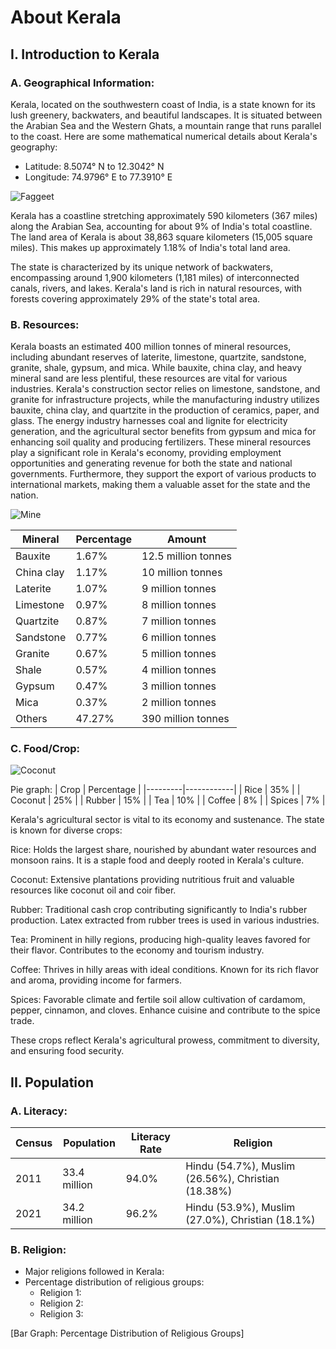 # About Kerala

## I. Introduction to Kerala

### A. Geographical Information:
Kerala, located on the southwestern coast of India, is a state known for its lush greenery, backwaters, and beautiful landscapes. It is situated between the Arabian Sea and the Western Ghats, a mountain range that runs parallel to the coast. Here are some mathematical numerical details about Kerala's geography:

- Latitude: 8.5074° N to 12.3042° N
- Longitude: 74.9796° E to 77.3910° E

![Faggeet](https://www.mapsofindia.com/maps/kerala/kerala-index-20map.jpg)

Kerala has a coastline stretching approximately 590 kilometers (367 miles) along the Arabian Sea, accounting for about 9% of India's total coastline. The land area of Kerala is about 38,863 square kilometers (15,005 square miles). This makes up approximately 1.18% of India's total land area.

The state is characterized by its unique network of backwaters, encompassing around 1,900 kilometers (1,181 miles) of interconnected canals, rivers, and lakes. Kerala's land is rich in natural resources, with forests covering approximately 29% of the state's total area.

### B. Resources:
Kerala boasts an estimated 400 million tonnes of mineral resources, including abundant reserves of laterite, limestone, quartzite, sandstone, granite, shale, gypsum, and mica. While bauxite, china clay, and heavy mineral sand are less plentiful, these resources are vital for various industries. Kerala's construction sector relies on limestone, sandstone, and granite for infrastructure projects, while the manufacturing industry utilizes bauxite, china clay, and quartzite in the production of ceramics, paper, and glass. The energy industry harnesses coal and lignite for electricity generation, and the agricultural sector benefits from gypsum and mica for enhancing soil quality and producing fertilizers. These mineral resources play a significant role in Kerala's economy, providing employment opportunities and generating revenue for both the state and national governments. Furthermore, they support the export of various products to international markets, making them a valuable asset for the state and the nation.

![Mine](https://dmg.kerala.gov.in/wp-content/uploads/2020/04/dmg_si_4.jpg)

| Mineral     | Percentage | Amount             |
|-------------|------------|--------------------|
| Bauxite     | 1.67%      | 12.5 million tonnes|
| China clay  | 1.17%      | 10 million tonnes  |
| Laterite    | 1.07%      | 9 million tonnes   |
| Limestone   | 0.97%      | 8 million tonnes   |
| Quartzite   | 0.87%      | 7 million tonnes   |
| Sandstone   | 0.77%      | 6 million tonnes   |
| Granite     | 0.67%      | 5 million tonnes   |
| Shale       | 0.57%      | 4 million tonnes   |
| Gypsum      | 0.47%      | 3 million tonnes   |
| Mica        | 0.37%      | 2 million tonnes   |
| Others      | 47.27%     | 390 million tonnes |


### C. Food/Crop:

![Coconut](https://www.civilsocietyonline.com/static/media/static/2022/03/26/enterprise-1a.869x568.jpg)

Pie graph:
| Crop    | Percentage |
|---------|------------|
| Rice    | 35%        |
| Coconut | 25%        |
| Rubber  | 15%        |
| Tea     | 10%        |
| Coffee  | 8%         |
| Spices  | 7%         |


Kerala's agricultural sector is vital to its economy and sustenance. The state is known for diverse crops:

Rice: Holds the largest share, nourished by abundant water resources and monsoon rains. It is a staple food and deeply rooted in Kerala's culture.

Coconut: Extensive plantations providing nutritious fruit and valuable resources like coconut oil and coir fiber.

Rubber: Traditional cash crop contributing significantly to India's rubber production. Latex extracted from rubber trees is used in various industries.

Tea: Prominent in hilly regions, producing high-quality leaves favored for their flavor. Contributes to the economy and tourism industry.

Coffee: Thrives in hilly areas with ideal conditions. Known for its rich flavor and aroma, providing income for farmers.

Spices: Favorable climate and fertile soil allow cultivation of cardamom, pepper, cinnamon, and cloves. Enhance cuisine and contribute to the spice trade.

These crops reflect Kerala's agricultural prowess, commitment to diversity, and ensuring food security.

## II. Population

### A. Literacy:

| Census | Population   | Literacy Rate | Religion                                           |
|--------|--------------|---------------|----------------------------------------------------|
| 2011   | 33.4 million | 94.0%         | Hindu (54.7%), Muslim (26.56%), Christian (18.38%) | 
| 2021   | 34.2 million | 96.2%         | Hindu (53.9%), Muslim (27.0%), Christian (18.1%)   | 


### B. Religion:
- Major religions followed in Kerala:
- Percentage distribution of religious groups:
  - Religion 1:
  - Religion 2:
  - Religion 3:

[Bar Graph: Percentage Distribution of Religious Groups]
